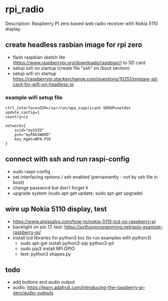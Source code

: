 # rpi_radio
Description: Raspberry PI zero based web radio receiver with Nokia 5110 display.

## create headless rasbian image for rpi zero
  - flash raspbian sketch lite (https://www.raspberrypi.org/downloads/raspbian/) to SD card
  - setup ssh on startup (create file "ssh" on /boot section)
  - setup wifi on startup https://raspberrypi.stackexchange.com/questions/10251/prepare-sd-card-for-wifi-on-headless-pi
  
### example wifi setup file

    ctrl_interface=DIR=/var/run/wpa_supplicant GROUP=netdev
    update_config=1
    country=cz
    
    network={
        ssid="mySSID"
        psk="myPASSWORD"
        key_mgmt=WPA-PSK
    }
    
## connect with ssh and run raspi-config
  - sudo raspi-config
  - set interfacing options / ssh enabled (pernamently - not by ssh file in boot)
  - change password but don't forget it
  - upgrade system (sudo apt-get update; sudo apt-get upgrade)

## wire up Nokia 5110 display, test
  - https://www.algissalys.com/how-to/nokia-5110-lcd-on-raspberry-pi
  - backlight on pin 17, test: https://pythonprogramming.net/gpio-example-raspberry-pi/
  - install lcd libraries for python3 too (to run examples with python3)
    - sudo apt-get install python3-pip python3-pil
    - sudo pip3 install RPi.GPIO
    - test: python3 shapes.py

## todo
  - add buttons and audio output
  - audio: https://learn.adafruit.com/introducing-the-raspberry-pi-zero/audio-outputs
  
